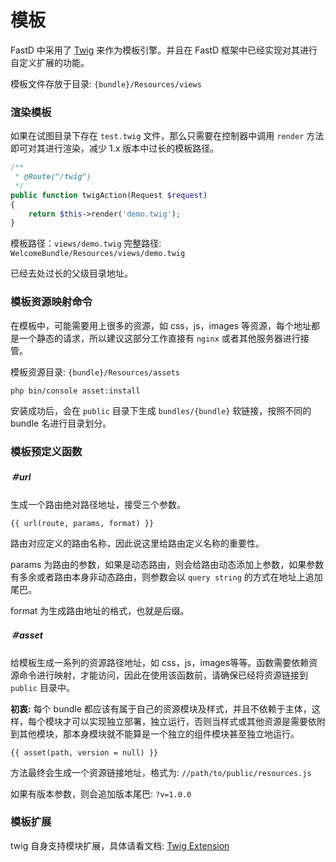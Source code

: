 # 模板

FastD 中采用了 [Twig](http://twig.sensiolabs.org/) 来作为模板引擎。并且在 FastD 框架中已经实现对其进行自定义扩展的功能。

模板文件存放于目录: `{bundle}/Resources/views`

### 渲染模板

如果在试图目录下存在 `test.twig` 文件，那么只需要在控制器中调用 `render` 方法即可对其进行渲染，减少 1.x 版本中过长的模板路径。

```php
/**
 * @Route("/twig")
 */
public function twigAction(Request $request)
{
    return $this->render('demo.twig');
}
```

模板路径：`views/demo.twig` 完整路径: `WelcomeBundle/Resources/views/demo.twig` 

已经去处过长的父级目录地址。

### 模板资源映射命令

在模板中，可能需要用上很多的资源，如 css，js，images 等资源，每个地址都是一个静态的请求，所以建议这部分工作直接有 `nginx` 或者其他服务器进行接管。

模板资源目录: `{bundle}/Resources/assets`

```
php bin/console asset:install
```

安装成功后，会在 `public` 目录下生成 `bundles/{bundle}` 软链接，按照不同的 bundle 名进行目录划分。

### 模板预定义函数

##### ＃url

生成一个路由绝对路径地址，接受三个参数。

```
{{ url(route, params, format) }}
```

路由对应定义的路由名称，因此说这里给路由定义名称的重要性。

params 为路由的参数，如果是动态路由，则会给路由动态添加上参数，如果参数有多余或者路由本身非动态路由，则参数会以 `query string` 的方式在地址上追加尾巴。

format 为生成路由地址的格式，也就是后缀。

##### ＃asset

给模板生成一系列的资源路径地址，如 css，js，images等等。函数需要依赖资源命令进行映射，才能访问，因此在使用该函数前，请确保已经将资源链接到 `public` 目录中。

**初衷:** 每个 bundle 都应该有属于自己的资源模块及样式，并且不依赖于主体，这样，每个模块才可以实现独立部署，独立运行，否则当样式或其他资源是需要依附到其他模块，那本身模块就不能算是一个独立的组件模块甚至独立地运行。

```
{{ asset(path, version = null) }}
```

方法最终会生成一个资源链接地址，格式为: `//path/to/public/resources.js`

如果有版本参数，则会追加版本尾巴: `?v=1.0.0`

### 模板扩展

twig 自身支持模块扩展，具体请看文档: [Twig Extension](http://twig.sensiolabs.org/doc/advanced.html#creating-an-extension)

